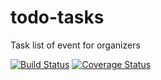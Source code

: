 # todo-tasks
Task list of event for organizers

[![Build Status](https://travis-ci.com/walterbucolo-eb/todo-tasks.svg?branch=master)](https://travis-ci.com/walterbucolo-eb/todo-tasks)
[![Coverage Status](https://coveralls.io/repos/github/walterbucolo-eb/todo-tasks/badge.svg?branch=master)](https://coveralls.io/github/walterbucolo-eb/todo-tasks?branch=master)
